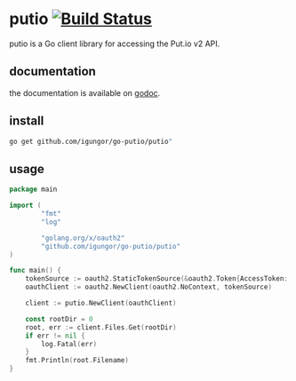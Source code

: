 # putio  [![Build Status](https://travis-ci.org/igungor/go-putio.svg?branch=master)](https://travis-ci.org/igungor/go-putio)

putio is a Go client library for accessing the Put.io v2 API.

## documentation

the documentation is available on [godoc](http://godoc.org/github.com/igungor/go-putio/putio).

## install

```sh
go get github.com/igungor/go-putio/putio"
```

## usage

```go
package main

import (
        "fmt"
        "log"

        "golang.org/x/oauth2"
        "github.com/igungor/go-putio/putio"
)

func main() {
    tokenSource := oauth2.StaticTokenSource(&oauth2.Token{AccessToken: "<YOUR-TOKEN-HERE>"})
    oauthClient := oauth2.NewClient(oauth2.NoContext, tokenSource)

    client := putio.NewClient(oauthClient)

    const rootDir = 0
    root, err := client.Files.Get(rootDir)
    if err != nil {
        log.Fatal(err)
    }
    fmt.Println(root.Filename)
}
```
